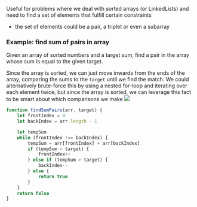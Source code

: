 
Useful for problems where we deal with sorted arrays (or LinkedLists) and need to find a set of elements that fulfill certain constraints
- the set of elements could be a pair, a triplet or even a subarray

### Example: find sum of pairs in array
Given an array of sorted numbers and a target sum, find a pair in the array whose sum is equal to the given target.

Since the array is sorted, we can just move inwards from the ends of the array, comparing the sums to the `target` until we find the match. We could alternatively brute-force this by using a nested for-loop and iterating over each element twice, but since the array is sorted, we can leverage this fact to be smart about which comparisons we make
![](/assets/images/2021-10-10-11-45-01.png)

```js
function findSumPairs(arr, target) {
    let frontIndex = 0
    let backIndex = arr.length - 1

    let tempSum
    while (frontIndex !== backIndex) {
        tempSum = arr[frontIndex] + arr[backIndex]
        if (tempSum < target) {
            frontIndex++
        } else if (tempSum > target) {
            backIndex--
        } else {
            return true
        }
    }
    return false
}
```